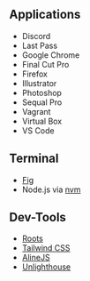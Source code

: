## Applications

* Discord
* Last Pass
* Google Chrome
* Final Cut Pro
* Firefox
* Illustrator
* Photoshop
* Sequal Pro
* Vagrant
* Virtual Box
* VS Code

## Terminal

* [Fig](https://fig.io/)
* Node.js via [nvm](https://github.com/creationix/nvm)


## Dev-Tools

* [Roots](https://roots.io)
* [Tailwind CSS](https://tailwindcss.com)
* [AlineJS](https://alpinejs.com)
* [Unlighthouse](https://github.com/harlan-zw/unlighthouse)